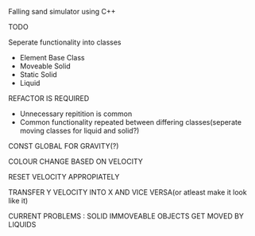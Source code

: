 Falling sand simulator using C++ 

TODO

Seperate functionality into classes
- Element Base Class
- Moveable Solid
- Static Solid
- Liquid

REFACTOR IS REQUIRED
- Unnecessary repitition is common
- Common functionality repeated between differing classes(seperate moving classes for liquid and solid?)

CONST GLOBAL FOR GRAVITY(?)

COLOUR CHANGE BASED ON VELOCITY

RESET VELOCITY APPROPIATELY

TRANSFER Y VELOCITY INTO X AND VICE VERSA(or atleast make it look like it)

CURRENT PROBLEMS  : SOLID IMMOVEABLE OBJECTS GET MOVED BY LIQUIDS
